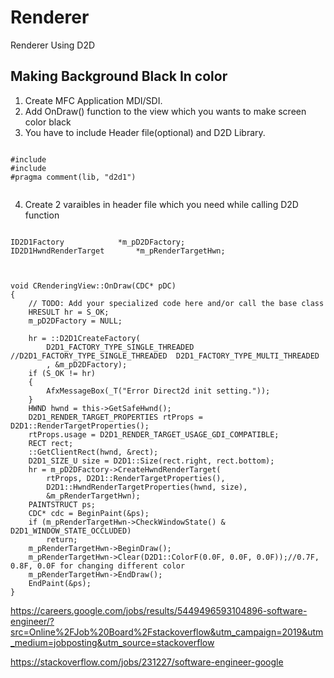 # Renderer
Renderer Using D2D

## Making Background Black In color
 1. Create MFC Application MDI/SDI.
 2. Add OnDraw() function to the view which you wants to make screen color black
 3. You have to include Header file(optional) and D2D Library.
 <pre><code>
#include <d2d1.h>
#include <eh.h>
#pragma comment(lib, "d2d1")
  </code></pre>
  4. Create 2 varaibles in header file which you need while calling D2D function
  <pre><code>
ID2D1Factory			*m_pD2DFactory;
ID2D1HwndRenderTarget		*m_pRenderTargetHwn;
  </code></pre>
  <pre><code>
void CRenderingView::OnDraw(CDC* pDC)
{
	// TODO: Add your specialized code here and/or call the base class
	HRESULT hr = S_OK;
	m_pD2DFactory = NULL;
	
	hr = ::D2D1CreateFactory(
		D2D1_FACTORY_TYPE_SINGLE_THREADED   //D2D1_FACTORY_TYPE_SINGLE_THREADED  D2D1_FACTORY_TYPE_MULTI_THREADED
		, &m_pD2DFactory);
	if (S_OK != hr)
	{
		AfxMessageBox(_T("Error Direct2d init setting."));
	}
	HWND hwnd = this->GetSafeHwnd();
	D2D1_RENDER_TARGET_PROPERTIES rtProps = D2D1::RenderTargetProperties();
	rtProps.usage = D2D1_RENDER_TARGET_USAGE_GDI_COMPATIBLE;
	RECT rect;
	::GetClientRect(hwnd, &rect);
	D2D1_SIZE_U size = D2D1::Size<UINT>(rect.right, rect.bottom);
	hr = m_pD2DFactory->CreateHwndRenderTarget(
		rtProps, D2D1::RenderTargetProperties(),
		D2D1::HwndRenderTargetProperties(hwnd, size),
		&m_pRenderTargetHwn);
	PAINTSTRUCT ps;
	CDC* cdc = BeginPaint(&ps);
	if (m_pRenderTargetHwn->CheckWindowState() & D2D1_WINDOW_STATE_OCCLUDED)
		return;
	m_pRenderTargetHwn->BeginDraw();
	m_pRenderTargetHwn->Clear(D2D1::ColorF(0.0F, 0.0F, 0.0F));//0.7F, 0.8F, 0.0F for changing different color
	m_pRenderTargetHwn->EndDraw();
	EndPaint(&ps);
}
</code></pre>
https://careers.google.com/jobs/results/5449496593104896-software-engineer/?src=Online%2FJob%20Board%2Fstackoverflow&utm_campaign=2019&utm_medium=jobposting&utm_source=stackoverflow

https://stackoverflow.com/jobs/231227/software-engineer-google
